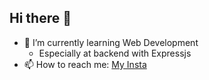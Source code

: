 ## Hi there 👋

- 🌱 I’m currently learning Web Development
    - Especially at backend with Expressjs
- 📫 How to reach me:  [My Insta](https://www.instagram.com/mfaisalal_/?utm_source=ig_web_button_share_sheet)

<!--
**Pesalll/Pesalll** is a ✨ _special_ ✨ repository because its `README.md` (this file) appears on your GitHub profile.

Here are some ideas to get you started:

- 🔭 I’m currently working on ...
- 🌱 I’m currently learning ...
- 👯 I’m looking to collaborate on ...
- 🤔 I’m looking for help with ...
- 💬 Ask me about ...
- 📫 How to reach me: ...
- 😄 Pronouns: ...
- ⚡ Fun fact: ...
-->

